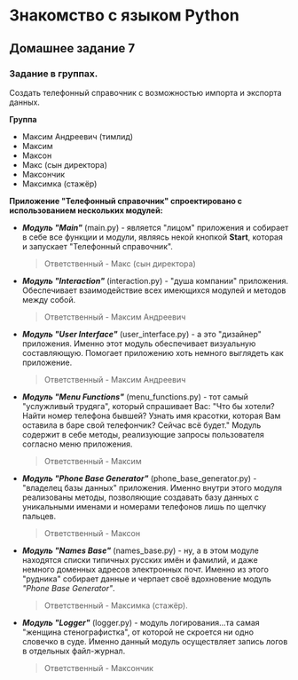 # Знакомство с языком Python

## Домашнее задание 7

### Задание в группах. 

Создать телефонный справочник с возможностью импорта и экспорта данных.

**Группа**

* Максим Андреевич (тимлид)
* Максим
* Максон
* Макс (сын директора)
* Максончик
* Максимка (стажёр)

**Приложение "Телефонный справочник" спроектировано с использованием нескольких модулей:**

* _**Модуль "Main"**_ (main.py) - является "лицом" приложения и собирает в себе все функции и модули, являясь некой кнопкой **Start**, которая и запускает "Телефонный справочник".

    > Ответственный - Макс (сын директора)
* _**Модуль "Interaction"**_ (interaction.py) - "душа компании" приложения. Обеспечивает взаимодействие всех имеющихся модулей и методов между собой.

    > Ответственный - Максим Андреевич
* _**Модуль "User Interface"**_ (user_interface.py) - а это "дизайнер" приложения. Именно этот модуль обеспечивает визуальную составляющую. Помогает приложению хоть немного выглядеть как приложение.

    > Ответственный - Максим Андреевич
* _**Модуль "Menu Functions"**_ (menu_functions.py) - тот самый "услужливый трудяга", который спрашивает Вас: "Что бы хотели? Найти номер телефона бывшей? Узнать имя красотки, которая Вам оставила в баре свой телефончик? Сейчас всё будет."
Модуль содержит в себе методы, реализующие запросы пользователя согласно меню приложения.

    > Ответственный - Максим

* _**Модуль "Phone Base Generator"**_ (phone_base_generator.py) - "владелец базы данных" приложения. Именно внутри этого модуля реализованы методы, позволяющие создавать базу данных с уникальными именами и номерами телефонов лишь по щелчку пальцев.

    > Ответственный - Максон
* _**Модуль "Names Base"**_ (names_base.py) - ну, а в этом модуле находятся списки типичных русских имён и фамилий, и даже немного доменных адресов электронных почт. Именно из этого "рудника" собирает данные и черпает своё вдохновение модуль *"Phone Base Generator"*.

    > Ответственный - Максимка (стажёр).
* _**Модуль "Logger"**_ (logger.py) - модуль логирования...та самая "женщина стенографистка", от которой не скроется ни одно словечко в суде. Именно данный модуль осуществляет запись логов в отдельных файл-журнал.

    > Ответственный - Максончик